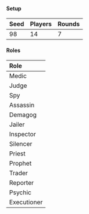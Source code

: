 #### Setup
| Seed | Players | Rounds  |
| :----| :-------| :------ |
| 98   | 14      | 7       |

#### Roles
| Role         |
| :----------- |
| Medic        |
| Judge        |
| Spy          |
| Assassin     |
| Demagog      |
| Jailer       |
| Inspector    |
| Silencer     |
| Priest       |
| Prophet      |
| Trader       |
| Reporter     |
| Psychic      |
| Executioner  |